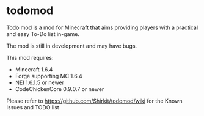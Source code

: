 todomod
=======

Todo mod is a mod for Minecraft that aims providing players with a practical and easy To-Do list in-game.

The mod is still in development and may have bugs.

This mod requires:

- Minecraft 1.6.4
- Forge supporting MC 1.6.4
- NEI 1.6.1.5 or newer
- CodeChickenCore 0.9.0.7 or newer

Please refer to https://github.com/Shirkit/todomod/wiki for the Known Issues and TODO list